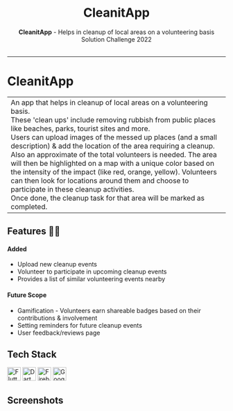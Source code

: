 <h1 align="center">
  CleanitApp
</h1>
<div align="center">
  <strong>CleanitApp</strong> - Helps in cleanup of local areas on a volunteering basis<br>
  Solution Challenge 2022<br><br>
</div>
<hr>

# CleanitApp
<table>
  <tr>
    <td>
An app that helps in cleanup of local areas on a volunteering basis.<br>
These 'clean ups' include removing rubbish from public places like beaches, parks, tourist sites and more.<br>
Users can upload images of the messed up places (and a small description) & add the location of the area requiring a cleanup. Also an approximate of the total volunteers is needed. The area will then be highlighted on a map with a unique color based on the intensity of the impact (like red, orange, yellow). 
Volunteers can then look for locations around them and choose to participate in these cleanup activities. <br>
Once done, the cleanup task for that area will be marked as completed.
    </td>
  </tr>
 </table>
 
## Features :man_technologist:
#### Added
- Upload new cleanup events
- Volunteer to participate in upcoming cleanup events
- Provides a list of similar volunteering events nearby

#### Future Scope
- Gamification - Volunteers earn shareable badges based on their contributions & involvement
- Setting reminders for future cleanup events
- User feedback/reviews page

## Tech Stack
<a href="https://docs.flutter.dev/" title="Flutter"><img src="https://github.com/get-icon/geticon/blob/master/icons/flutter.svg" alt="Flutter" width="31px" height="31px"></a>
<a href="https://dart.dev/guides" title="Dart"><img src="https://github.com/get-icon/geticon/blob/master/icons/dart.svg" alt="Dart" width="31px" height="31px"></a>
<a href="https://firebase.google.com/docs?gclid=CjwKCAjwopWSBhB6EiwAjxmqDd65ZWXRxNjtU_WfBUDGnArAMu7IEwWMIBGkyiTkEB-BLZ5dlniM3xoCSvEQAvD_BwE&gclsrc=aw.ds" title="Firebase"><img src="https://github.com/get-icon/geticon/blob/master/icons/firebase.svg" alt="Firebase" width="31px" height="31px"></a>
<a href="https://developers.google.com/maps/documentation" title="Google Maps"><img src="https://github.com/get-icon/geticon/blob/master/icons/google-maps.svg" alt="Google Maps" width="31px" height="31px"></a>


## Screenshots
